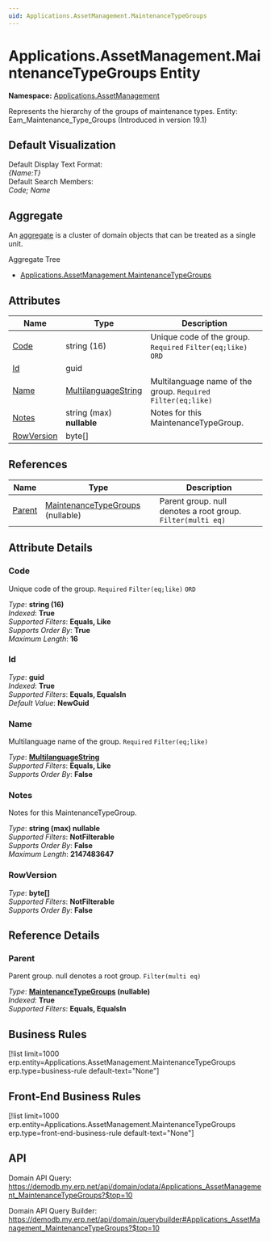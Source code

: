```yaml
---
uid: Applications.AssetManagement.MaintenanceTypeGroups
---
```

# Applications.AssetManagement.MaintenanceTypeGroups Entity

**Namespace:** [Applications.AssetManagement](Applications.AssetManagement.md)  

Represents the hierarchy of the groups of maintenance types. Entity: Eam_Maintenance_Type_Groups (Introduced in version 19.1)

## Default Visualization
Default Display Text Format:  
_{Name:T}_  
Default Search Members:  
_Code; Name_  

## Aggregate
An [aggregate](https://docs.erp.net/tech/advanced/concepts/aggregates.html) is a cluster of domain objects that can be treated as a single unit.  

Aggregate Tree  
* [Applications.AssetManagement.MaintenanceTypeGroups](Applications.AssetManagement.MaintenanceTypeGroups.md)  

## Attributes

| Name | Type | Description |
| ---- | ---- | --- |
| [Code](Applications.AssetManagement.MaintenanceTypeGroups.md#code) | string (16) | Unique code of the group. `Required` `Filter(eq;like)` `ORD` 
| [Id](Applications.AssetManagement.MaintenanceTypeGroups.md#id) | guid |  
| [Name](Applications.AssetManagement.MaintenanceTypeGroups.md#name) | [MultilanguageString](../data-types.md#multilanguagestring) | Multilanguage name of the group. `Required` `Filter(eq;like)` 
| [Notes](Applications.AssetManagement.MaintenanceTypeGroups.md#notes) | string (max) __nullable__ | Notes for this MaintenanceTypeGroup. 
| [RowVersion](Applications.AssetManagement.MaintenanceTypeGroups.md#rowversion) | byte[] |  

## References

| Name | Type | Description |
| ---- | ---- | --- |
| [Parent](Applications.AssetManagement.MaintenanceTypeGroups.md#parent) | [MaintenanceTypeGroups](Applications.AssetManagement.MaintenanceTypeGroups.md) (nullable) | Parent group. null denotes a root group. `Filter(multi eq)` |


## Attribute Details

### Code

Unique code of the group. `Required` `Filter(eq;like)` `ORD`

_Type_: **string (16)**  
_Indexed_: **True**  
_Supported Filters_: **Equals, Like**  
_Supports Order By_: **True**  
_Maximum Length_: **16**  

### Id

_Type_: **guid**  
_Indexed_: **True**  
_Supported Filters_: **Equals, EqualsIn**  
_Default Value_: **NewGuid**  

### Name

Multilanguage name of the group. `Required` `Filter(eq;like)`

_Type_: **[MultilanguageString](../data-types.md#multilanguagestring)**  
_Supported Filters_: **Equals, Like**  
_Supports Order By_: **False**  

### Notes

Notes for this MaintenanceTypeGroup.

_Type_: **string (max) __nullable__**  
_Supported Filters_: **NotFilterable**  
_Supports Order By_: **False**  
_Maximum Length_: **2147483647**  

### RowVersion

_Type_: **byte[]**  
_Supported Filters_: **NotFilterable**  
_Supports Order By_: **False**  


## Reference Details

### Parent

Parent group. null denotes a root group. `Filter(multi eq)`

_Type_: **[MaintenanceTypeGroups](Applications.AssetManagement.MaintenanceTypeGroups.md) (nullable)**  
_Indexed_: **True**  
_Supported Filters_: **Equals, EqualsIn**  



## Business Rules

[!list limit=1000 erp.entity=Applications.AssetManagement.MaintenanceTypeGroups erp.type=business-rule default-text="None"]

## Front-End Business Rules

[!list limit=1000 erp.entity=Applications.AssetManagement.MaintenanceTypeGroups erp.type=front-end-business-rule default-text="None"]

## API

Domain API Query:
<https://demodb.my.erp.net/api/domain/odata/Applications_AssetManagement_MaintenanceTypeGroups?$top=10>

Domain API Query Builder:
<https://demodb.my.erp.net/api/domain/querybuilder#Applications_AssetManagement_MaintenanceTypeGroups?$top=10>

